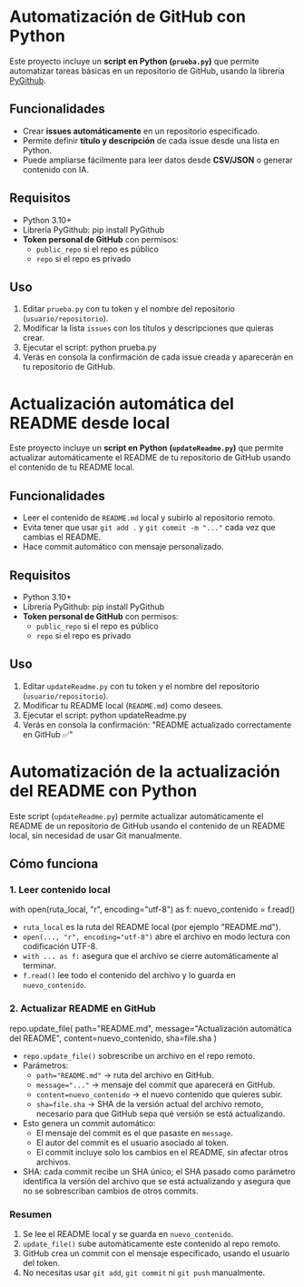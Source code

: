 # Automatización de GitHub con Python

Este proyecto incluye un **script en Python (`prueba.py`)** que permite automatizar tareas básicas en un repositorio de GitHub, usando la librería [PyGithub](https://pygithub.readthedocs.io/).

## Funcionalidades
- Crear **issues automáticamente** en un repositorio especificado.
- Permite definir **título y descripción** de cada issue desde una lista en Python.
- Puede ampliarse fácilmente para leer datos desde **CSV/JSON** o generar contenido con IA.

## Requisitos
- Python 3.10+
- Librería PyGithub:
    pip install PyGithub
- **Token personal de GitHub** con permisos:
    - `public_repo` si el repo es público
    - `repo` si el repo es privado

## Uso
1. Editar `prueba.py` con tu token y el nombre del repositorio (`usuario/repositorio`).
2. Modificar la lista `issues` con los títulos y descripciones que quieras crear.
3. Ejecutar el script:
    python prueba.py
4. Verás en consola la confirmación de cada issue creada y aparecerán en tu repositorio de GitHub.
# Actualización automática del README desde local

Este proyecto incluye un **script en Python (`updateReadme.py`)** que permite actualizar automáticamente el README de tu repositorio de GitHub usando el contenido de tu README local.

## Funcionalidades
- Leer el contenido de `README.md` local y subirlo al repositorio remoto.
- Evita tener que usar `git add .` y `git commit -m "..."` cada vez que cambias el README.
- Hace commit automático con mensaje personalizado.

## Requisitos
- Python 3.10+
- Librería PyGithub:
    pip install PyGithub
- **Token personal de GitHub** con permisos:
    - `public_repo` si el repo es público
    - `repo` si el repo es privado

## Uso
1. Editar `updateReadme.py` con tu token y el nombre del repositorio (`usuario/repositorio`).
2. Modificar tu README local (`README.md`) como desees.
3. Ejecutar el script:
    python updateReadme.py
4. Verás en consola la confirmación:
    "README actualizado correctamente en GitHub ✅"



# Automatización de la actualización del README con Python

Este script (`updateReadme.py`) permite actualizar automáticamente el README de un repositorio de GitHub usando el contenido de un README local, sin necesidad de usar Git manualmente.

## Cómo funciona

### 1. Leer contenido local
with open(ruta_local, "r", encoding="utf-8") as f:
    nuevo_contenido = f.read()

- `ruta_local` es la ruta del README local (por ejemplo "README.md").  
- `open(..., "r", encoding="utf-8")` abre el archivo en modo lectura con codificación UTF-8.  
- `with ... as f:` asegura que el archivo se cierre automáticamente al terminar.  
- `f.read()` lee todo el contenido del archivo y lo guarda en `nuevo_contenido`.  

### 2. Actualizar README en GitHub
repo.update_file(
    path="README.md",
    message="Actualización automática del README",
    content=nuevo_contenido,
    sha=file.sha
)

- `repo.update_file()` sobrescribe un archivo en el repo remoto.  
- Parámetros:
  - `path="README.md"` → ruta del archivo en GitHub.
  - `message="..."` → mensaje del commit que aparecerá en GitHub.
  - `content=nuevo_contenido` → el nuevo contenido que quieres subir.
  - `sha=file.sha` → SHA de la versión actual del archivo remoto, necesario para que GitHub sepa qué versión se está actualizando.
- Esto genera un commit automático:
  - El mensaje del commit es el que pasaste en `message`.
  - El autor del commit es el usuario asociado al token.
  - El commit incluye solo los cambios en el README, sin afectar otros archivos.
- SHA: cada commit recibe un SHA único; el SHA pasado como parámetro identifica la versión del archivo que se está actualizando y asegura que no se sobrescriban cambios de otros commits.  

### Resumen
1. Se lee el README local y se guarda en `nuevo_contenido`.
2. `update_file()` sube automáticamente este contenido al repo remoto.
3. GitHub crea un commit con el mensaje especificado, usando el usuario del token.
4. No necesitas usar `git add`, `git commit` ni `git push` manualmente.
